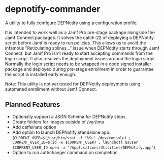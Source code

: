 #  depnotify-commander

A utility to fully configure DEPNotify using a configuration profile. 

It is intended to work well as a Jamf Pro pre-stage package alongside the Jamf Connect packages. It solves the catch-22 
of deploying a DEPNotify script before Jamf is ready to run policies. This allows us to avoid the infamous 
"Reticulating splines…" issue when DEPNotify starts through Jamf Connect, but Jamf Pro isn't ready to start
accepting commands from the login script. It also resolves the deployment issues around the login script. Normally the login
script needs to be wrapped in a code signed installer package and deployed during pre-stage enrollment in order to 
guarantee the script is installed early enough.

Note: This utility is not yet tested for DEPNotify deployments using automated enrollment without Jamf Connect.

## Planned Features

* Optionally support a JSON Schema for DEPNotify steps.
* Create folders for images outside of /var/tmp
* Add caffeinate option
* Add option to launch DEPNotify standalone app. (`CURRENT_USER=$(/usr/bin/stat -f "%Su" /dev/console) ;
  CURRENT_USER_ID=$(id -u $CURRENT_USER) ; launchctl asuser $CURRENT_USER_ID open -a "/Applications/Utilities/DEPNotify.app"`)
* Option to run authchanger command on completion
